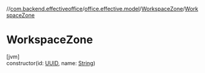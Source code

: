//[com.backend.effectiveoffice](IdeaProjects/labs-office-elevator/effectiveOfficeBackend/documentation/gfm/index.md)/[office.effective.model](IdeaProjects/labs-office-elevator/effectiveOfficeBackend/documentation/gfm/com.backend.effectiveoffice/office.effective.model/index.md)/[WorkspaceZone](IdeaProjects/labs-office-elevator/effectiveOfficeBackend/documentation/gfm/com.backend.effectiveoffice/office.effective.model/-workspace-zone/index.md)/[WorkspaceZone](IdeaProjects/labs-office-elevator/effectiveOfficeBackend/documentation/gfm/com.backend.effectiveoffice/office.effective.model/-workspace-zone/-workspace-zone.md)

# WorkspaceZone

[jvm]\
constructor(id: [UUID](https://docs.oracle.com/javase/8/docs/api/java/util/UUID.html), name: [String](https://kotlinlang.org/api/latest/jvm/stdlib/kotlin/-string/index.html))
